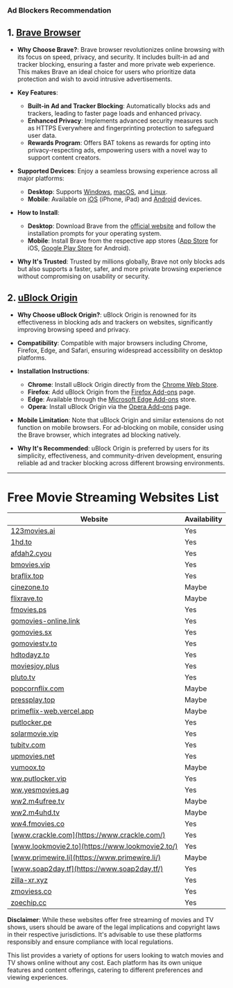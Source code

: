 ### Ad Blockers Recommendation

## 1. [Brave Browser](https://brave.com/)

- **Why Choose Brave?**: Brave browser revolutionizes online browsing with its focus on speed, privacy, and security. It includes built-in ad and tracker blocking, ensuring a faster and more private web experience. This makes Brave an ideal choice for users who prioritize data protection and wish to avoid intrusive advertisements.

- **Key Features**:

  - **Built-in Ad and Tracker Blocking**: Automatically blocks ads and trackers, leading to faster page loads and enhanced privacy.
  - **Enhanced Privacy**: Implements advanced security measures such as HTTPS Everywhere and fingerprinting protection to safeguard user data.
  - **Rewards Program**: Offers BAT tokens as rewards for opting into privacy-respecting ads, empowering users with a novel way to support content creators.

- **Supported Devices**: Enjoy a seamless browsing experience across all major platforms:

  - **Desktop**: Supports [Windows](https://brave.com/download/), [macOS](https://brave.com/download/), and [Linux](https://brave.com/download/).
  - **Mobile**: Available on [iOS](https://apps.apple.com/us/app/brave-browser/id1052879175) (iPhone, iPad) and [Android](https://play.google.com/store/apps/details?id=com.brave.browser) devices.

- **How to Install**:

  - **Desktop**: Download Brave from the [official website](https://brave.com/download/) and follow the installation prompts for your operating system.
  - **Mobile**: Install Brave from the respective app stores ([App Store](https://apps.apple.com/us/app/brave-browser/id1052879175) for iOS, [Google Play Store](https://play.google.com/store/apps/details?id=com.brave.browser) for Android).

- **Why It's Trusted**: Trusted by millions globally, Brave not only blocks ads but also supports a faster, safer, and more private browsing experience without compromising on usability or security.

## 2. [uBlock Origin](https://ublockorigin.com/)

- **Why Choose uBlock Origin?**: uBlock Origin is renowned for its effectiveness in blocking ads and trackers on websites, significantly improving browsing speed and privacy.

- **Compatibility**: Compatible with major browsers including Chrome, Firefox, Edge, and Safari, ensuring widespread accessibility on desktop platforms.

- **Installation Instructions**:

  - **Chrome**: Install uBlock Origin directly from the [Chrome Web Store](https://chrome.google.com/webstore/detail/ublock-origin/cjpalhdlnbpafiamejdnhcphjbkeiagm).
  - **Firefox**: Add uBlock Origin from the [Firefox Add-ons](https://addons.mozilla.org/en-US/firefox/addon/ublock-origin/) page.
  - **Edge**: Available through the [Microsoft Edge Add-ons](https://microsoftedge.microsoft.com/addons/detail/ublock-origin/odfafepnkmbhccpbejgmiehpchacaeak) store.
  - **Opera**: Install uBlock Origin via the [Opera Add-ons](https://addons.opera.com/en/extensions/details/ublock/) page.

- **Mobile Limitation**: Note that uBlock Origin and similar extensions do not function on mobile browsers. For ad-blocking on mobile, consider using the Brave browser, which integrates ad blocking natively.

- **Why It's Recommended**: uBlock Origin is preferred by users for its simplicity, effectiveness, and community-driven development, ensuring reliable ad and tracker blocking across different browsing environments.

---

# Free Movie Streaming Websites List

| Website                                                       | Availability |
| ------------------------------------------------------------- | ------------ |
| [123movies.ai](https://123movies.ai/)                         | Yes          |
| [1hd.to](https://1hd.to/)                                     | Yes          |
| [afdah2.cyou](https://afdah2.cyou/)                           | Yes          |
| [bmovies.vip](https://bmovies.vip/)                           | Yes          |
| [braflix.top](https://braflix.top/)                           | Yes          |
| [cinezone.to](https://cinezone.to/)                           | Maybe        |
| [flixrave.to](https://flixrave.to/)                           | Maybe        |
| [fmovies.ps](https://fmovies.ps/)                             | Yes          |
| [gomovies-online.link](https://gomovies-online.link/)         | Yes          |
| [gomovies.sx](https://gomovies.sx/)                           | Yes          |
| [gomoviestv.to](https://gomoviestv.to/)                       | Yes          |
| [hdtodayz.to](https://hdtodayz.to/)                           | Yes          |
| [moviesjoy.plus](https://moviesjoy.plus/)                     | Yes          |
| [pluto.tv](https://pluto.tv/)                                 | Yes          |
| [popcornflix.com](https://popcornflix.com)                    | Maybe        |
| [pressplay.top](https://pressplay.top/)                       | Maybe        |
| [primeflix-web.vercel.app](https://primeflix-web.vercel.app/) | Maybe        |
| [putlocker.pe](https://putlocker.pe/)                         | Yes          |
| [solarmovie.vip](https://solarmovie.vip/)                     | Yes          |
| [tubitv.com](https://tubitv.com/)                             | Yes          |
| [upmovies.net](https://upmovies.net/)                         | Yes          |
| [vumoox.to](https://vumoox.to/)                               | Maybe        |
| [ww.putlocker.vip](https://ww.putlocker.vip/)                 | Yes          |
| [ww.yesmovies.ag](https://ww.yesmovies.ag/)                   | Yes          |
| [ww2.m4ufree.tv](https://ww2.m4ufree.tv/)                     | Maybe        |
| [ww2.m4uhd.tv](https://ww2.m4uhd.tv/)                         | Maybe        |
| [ww4.fmovies.co](https://ww4.fmovies.co/)                     | Yes          |
| [www.crackle.com](https://www.crackle.com/)                   | Yes          |
| [www.lookmovie2.to](https://www.lookmovie2.to/)               | Yes          |
| [www.primewire.li](https://www.primewire.li/)                 | Maybe        |
| [www.soap2day.tf](https://www.soap2day.tf/)                   | Yes          |
| [zilla-xr.xyz](https://zilla-xr.xyz/)                         | Yes          |
| [zmoviess.co](https://zmoviess.co/)                           | Yes          |
| [zoechip.cc](https://zoechip.cc/)                             | Yes          |

**Disclaimer**: While these websites offer free streaming of movies and TV shows, users should be aware of the legal implications and copyright laws in their respective jurisdictions. It's advisable to use these platforms responsibly and ensure compliance with local regulations.

This list provides a variety of options for users looking to watch movies and TV shows online without any cost. Each platform has its own unique features and content offerings, catering to different preferences and viewing experiences.
